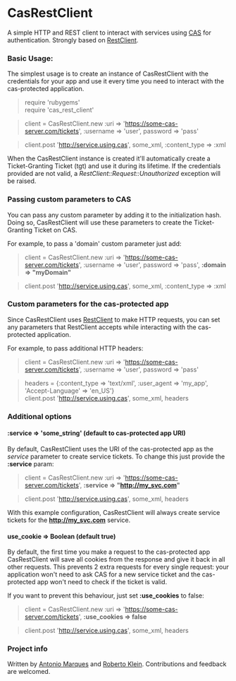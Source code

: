 CasRestClient
===========

A simple HTTP and REST client to interact with services using [CAS](http://www.jasig.org/cas) for authentication. Strongly based on [RestClient](http://github.com/archiloque/rest-client).


### Basic Usage:

The simplest usage is to create an instance of CasRestClient with the credentials for your app and use it every time you need to interact with the cas-protected application.

>require 'rubygems'  
require 'cas_rest_client'    

>client = CasRestClient.new :uri => 'https://some-cas-server.com/tickets', :username => 'user', password => 'pass'  

>client.post 'http://service.using.cas', some_xml, :content_type => :xml  

When the CasRestClient instance is created it'll automatically create a Ticket-Granting Ticket (tgt) and use it during its lifetime. If the credentials provided are not valid, a *RestClient::Request::Unauthorized* exception will be raised.


### Passing custom parameters to CAS
You can pass any custom parameter by adding it to the initialization hash. Doing so, CasRestClient will use these parameters to create the Ticket-Granting Ticket on CAS.

For example, to pass a 'domain' custom parameter just add:
  
>client = CasRestClient.new :uri => 'https://some-cas-server.com/tickets', :username => 'user', password => 'pass', **:domain => "myDomain"**

>client.post 'http://service.using.cas', some_xml, :content_type => :xml 


### Custom parameters for the cas-protected app

Since CasRestClient uses [RestClient](http://github.com/archiloque/rest-client) to make HTTP requests, you can set any parameters that RestClient accepts while interacting with the cas-protected application.

For example, to pass additional HTTP headers:
  
>client = CasRestClient.new :uri => 'https://some-cas-server.com/tickets', :username => 'user', password => 'pass'

>headers = {:content_type => 'text/xml', :user_agent => 'my_app', 'Accept-Language' => 'en_US'}  
>client.post 'http://service.using.cas', some_xml, headers


### Additional options
#### :service => 'some_string' (default to cas-protected app URI)
By default, CasRestClient uses the URI of the cas-protected app as the *service* parameter to create service tickets. To change this just provide the **:service** param: 
  
>client = CasRestClient.new :uri => 'https://some-cas-server.com/tickets', **:service => "http://my_svc.com"**

>client.post 'http://service.using.cas', some_xml, headers

With this example configuration, CasRestClient will always create service tickets for the **http://my_svc.com** service.


#### use_cookie => Boolean (default true)
By default, the first time you make a request to the cas-protected app CasRestClient will save all cookies from the response and give it back in all other requests. This prevents 2 extra requests for every single request: your application won't need to ask CAS for a new service ticket and the cas-protected app won't need to check if the ticket is valid.

If you want to prevent this behaviour, just set **:use_cookies** to false:

>client = CasRestClient.new :uri => 'https://some-cas-server.com/tickets', **:use_cookies => false**

>client.post 'http://service.using.cas', some_xml, headers

### Project info
Written by [Antonio Marques](http://github.com/acmarques) and [Roberto Klein](http://github.com/robertokl). Contributions and feedback are welcomed.